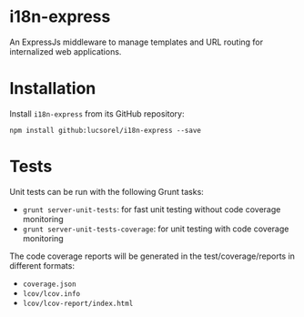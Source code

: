 # i18n-express
An ExpressJs middleware to manage templates and URL routing for internalized web applications.

# Installation
Install `i18n-express` from its GitHub repository:

```
npm install github:lucsorel/i18n-express --save
```

# Tests
Unit tests can be run with the following Grunt tasks:
* `grunt server-unit-tests`: for fast unit testing without code coverage monitoring
* `grunt server-unit-tests-coverage`: for unit testing with code coverage monitoring

The code coverage reports will be generated in the test/coverage/reports in different formats:
* `coverage.json`
* `lcov/lcov.info`
* `lcov/lcov-report/index.html`

